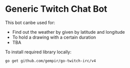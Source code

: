 # Generic Twitch Chat Bot
This bot canbe used for:
- Find out the weather by given by latitude and longitude
- To hold a drawing with a certain duration
- TBA

To install required library locally:
```Shell
go get github.com/gempir/go-twitch-irc/v4
```
